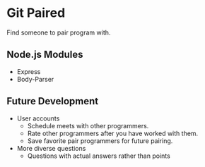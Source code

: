 # Git Paired
Find someone to pair program with.

## Node.js Modules
* Express
* Body-Parser

## Future Development
* User accounts
  * Schedule meets with other programmers.
  * Rate other programmers after you have worked with them.
  * Save favorite pair programmers for future pairing.
* More diverse questions
  * Questions with actual answers rather than points
